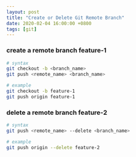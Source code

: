 ```yaml
---
layout: post
title: "Create or Delete Git Remote Branch"
date: 2020-02-04 16:00:00 +0800
tags: [git]
---
```


### create a remote branch feature-1

```bash
# syntax
git checkout -b <branch_name>
git push <remote_name> <branch_name>

# example
git checkout -b feature-1
git push origin feature-1
```

### delete a remote branch feature-2

```bash
# syntax
git push <remote_name> --delete <branch_name>

# example
git push origin --delete feature-2
```

